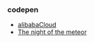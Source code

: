 ### codepen
- [alibabaCloud](https://codepen.io/HaiLoongLyu/full/jvwwRY/)
- [The night of the meteor](https://codepen.io/HaiLoongLyu/full/oQwWqZ/)
